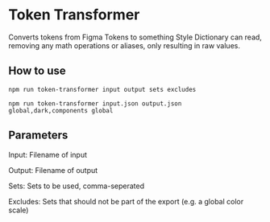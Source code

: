 # Token Transformer

Converts tokens from Figma Tokens to something Style Dictionary can read, removing any math operations or aliases, only resulting in raw values.

## How to use
`npm run token-transformer input output sets excludes`

`npm run token-transformer input.json output.json global,dark,components global`

## Parameters
Input: Filename of input

Output: Filename of output

Sets: Sets to be used, comma-seperated

Excludes: Sets that should not be part of the export (e.g. a global color scale)
